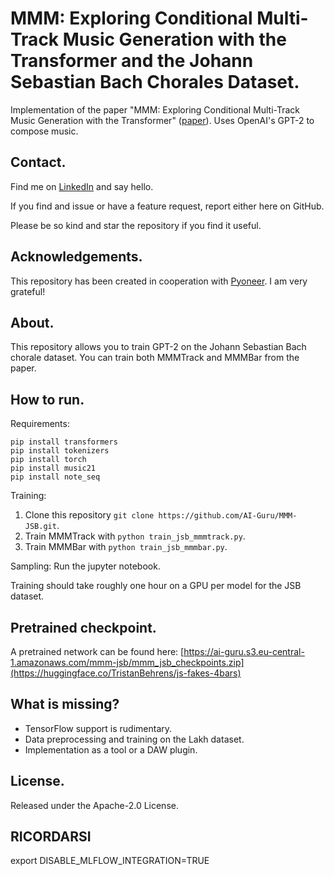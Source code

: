# MMM: Exploring Conditional Multi-Track Music Generation with the Transformer and the Johann Sebastian Bach Chorales Dataset.

Implementation of the paper "MMM: Exploring Conditional Multi-Track Music Generation with the Transformer" ([paper](https://arxiv.org/abs/2008.06048)). Uses OpenAI's GPT-2 to compose music.

## Contact.

Find me on [LinkedIn](https://www.linkedin.com/in/dr-tristan-behrens-734967a2/) and say hello.

If you find and issue or have a feature request, report either here on GitHub. 

Please be so kind and star the repository if you find it useful.

## Acknowledgements.

This repository has been created in cooperation with [Pyoneer](https://www.pyoneer.io). I am very grateful!

## About.

This repository allows you to train GPT-2 on the Johann Sebastian Bach chorale dataset. You can train both MMMTrack and MMMBar from the paper.

## How to run.

Requirements:

```
pip install transformers
pip install tokenizers
pip install torch
pip install music21
pip install note_seq
```

Training:

1. Clone this repository `git clone https://github.com/AI-Guru/MMM-JSB.git`.
2. Train MMMTrack with `python train_jsb_mmmtrack.py`.
3. Train MMMBar with `python train_jsb_mmmbar.py`.

Sampling: Run the jupyter notebook.

Training should take roughly one hour on a GPU per model for the JSB dataset.

## Pretrained checkpoint.

A pretrained network can be found here:
[https://ai-guru.s3.eu-central-1.amazonaws.com/mmm-jsb/mmm_jsb_checkpoints.zip](https://huggingface.co/TristanBehrens/js-fakes-4bars)

## What is missing?

- TensorFlow support is rudimentary.
- Data preprocessing and training on the Lakh dataset.
- Implementation as a tool or a DAW plugin.

## License.

Released under the Apache-2.0 License.


## RICORDARSI

export DISABLE_MLFLOW_INTEGRATION=TRUE

